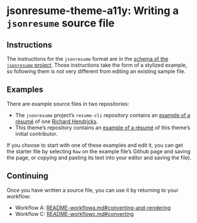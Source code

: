 # jsonresume-theme-a11y: Writing a `jsonresume` source file

## Instructions

The instructions for the `jsonresume` format are in the [schema of the `jsonresume` project](https://jsonresume.org/schema/). Those instructions take the form of a stylized example, so following them is not very different from editing an existing sample file.

## Examples

There are example source files in two repositories:

- The `jsonresume` project’s `resume-cli` repository contains an [example of a résumé](https://github.com/jsonresume/resume-cli/blob/master/test/resume.json) of one [Richard Hendricks](http://pied-piper.squarespace.com/the-crew/).
- This theme’s repository contains an [example of a résumé](https://github.com/jrpool/jsonresume-theme-a11y/blob/master/docs/samples/pool-medium/pool-medium-std.json) of this theme’s initial contributor.

If you choose to start with one of these examples and edit it, you can get the starter file by selecting `Raw` on the example file’s Github page and saving the page, or copying and pasting its text into your editor and saving the file).

## Continuing

Once you have written a source file, you can use it by returning to your workflow:

- Workflow A: [README-workflowa.md#converting-and-rendering](https://github.com/jrpool/jsonresume-theme-a11y/blob/master/README-workflowa.md#converting-and-rendering)
- Workflow C: [README-workflowc.md#converting](https://github.com/jrpool/jsonresume-theme-a11y/blob/master/README-workflowc.md#converting)

